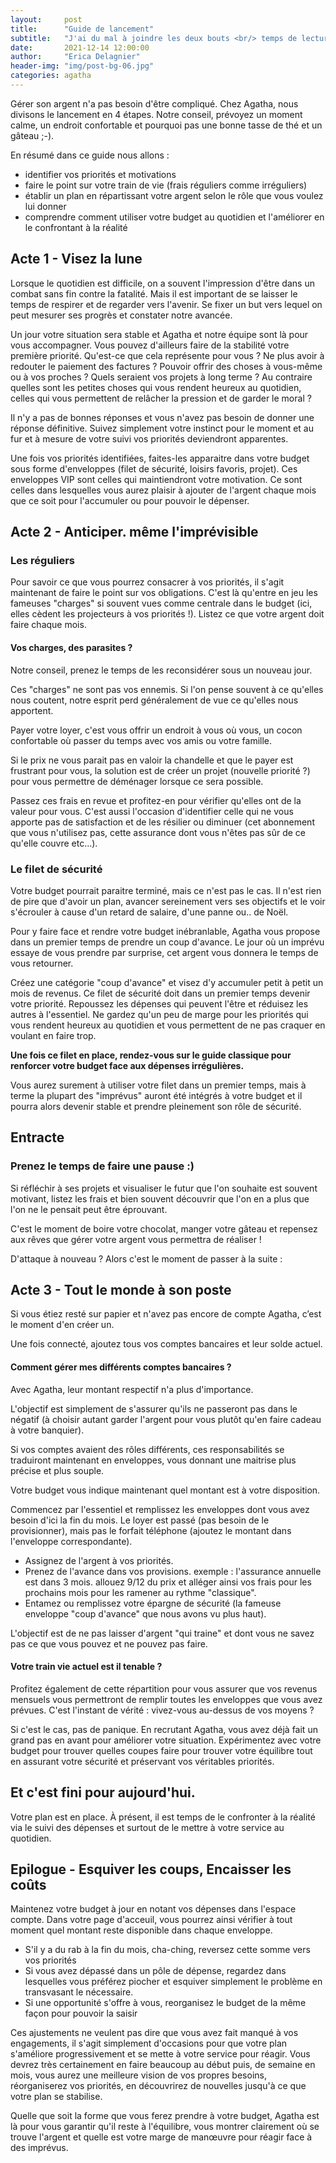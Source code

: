 ```yaml
---
layout:     post
title:      "Guide de lancement"
subtitle:   "J'ai du mal à joindre les deux bouts <br/> temps de lecture : 6 min"
date:       2021-12-14 12:00:00
author:     "Erica Delagnier"
header-img: "img/post-bg-06.jpg"
categories: agatha
---
```


Gérer son argent n'a pas besoin d'être compliqué. Chez Agatha, nous divisons le lancement en 4 étapes. Notre conseil, prévoyez un moment calme, un endroit confortable et pourquoi pas une bonne tasse de thé et un gâteau ;-).

En résumé dans ce guide nous allons :
<ul>
<li>identifier vos priorités et motivations</li>
<li>faire le point sur votre train de vie (frais réguliers comme irréguliers)</li>
<li>établir un plan en répartissant votre argent selon le rôle que vous voulez lui donner</li>
<li>comprendre comment utiliser votre budget au quotidien et l'améliorer en le confrontant à la réalité</li>
</ul>


<h2 class="icon icon-rocket text-primary"></h2>
<h2 class="post-heading">Acte 1 - Visez la lune</h2>

Lorsque le quotidien est difficile, on a souvent l'impression d'être dans un combat sans fin contre la fatalité. Mais il est important de se laisser le temps de respirer et de regarder vers l'avenir. Se fixer un but vers lequel on peut mesurer ses progrès et constater notre avancée.

Un jour votre situation sera stable et Agatha et notre équipe sont là pour vous accompagner. Vous pouvez d'ailleurs faire de la stabilité votre première priorité. 
Qu'est-ce que cela représente pour vous ? Ne plus avoir à redouter le paiement des factures ? Pouvoir  offrir des choses à vous-même ou à vos proches ? 
Quels seraient vos projets à long terme ? Au contraire quelles sont les petites choses qui vous rendent heureux au quotidien, celles qui vous permettent de relâcher la pression et de garder le moral ? 

Il n'y a pas de bonnes réponses et vous n'avez pas besoin de donner une réponse définitive. Suivez simplement votre instinct pour le moment et au fur et à mesure de votre suivi vos priorités deviendront apparentes.

Une fois vos priorités identifiées, faites-les apparaitre dans votre budget sous forme d'enveloppes (filet de sécurité, loisirs favoris, projet). 
Ces enveloppes VIP sont celles qui maintiendront votre motivation. Ce sont celles dans lesquelles vous aurez plaisir à ajouter de l'argent chaque mois que ce soit pour l'accumuler ou pour pouvoir le dépenser.

<h2 class="icon icon-eye text-primary"></h2>
<h2 class="post-heading"> Acte 2 - Anticiper. même l'imprévisible</h2>

<h3>Les réguliers</h3>

Pour savoir ce que vous pourrez consacrer à vos priorités, il s'agit maintenant de faire le point sur vos obligations. C'est là qu'entre en jeu les fameuses "charges" si souvent vues comme centrale dans le budget (ici, elles cèdent les projecteurs à vos priorités !). Listez ce que votre argent doit faire chaque mois. 

<div class="aside">
<h4>Vos charges, des parasites ?</h4>

<p>Notre conseil, prenez le temps de les reconsidérer sous un nouveau jour.</p>

<p>Ces "charges" ne sont pas vos ennemis. Si l'on pense souvent à ce qu'elles nous coutent, notre esprit perd généralement de vue ce qu'elles nous apportent. </p>

<p>Payer votre loyer, c'est vous offrir un endroit à vous où vous, un cocon confortable où passer du temps avec vos amis ou votre famille. </p>

<p>Si le prix ne vous parait pas en valoir la chandelle et que le payer est frustrant pour vous, la solution est de créer un projet (nouvelle priorité ?) pour vous permettre de déménager lorsque ce sera possible. </p>
</div>

Passez ces frais en revue et  profitez-en pour vérifier qu'elles ont de la valeur pour vous. C'est aussi l'occasion d'identifier celle qui ne vous apporte pas de satisfaction et de les résilier ou diminuer (cet abonnement que vous n'utilisez pas, cette assurance dont vous n'êtes pas sûr de ce qu'elle couvre etc...).

<h3>Le filet de sécurité</h3>

Votre budget pourrait paraitre terminé, mais ce n'est pas le cas. Il n'est rien de pire que d'avoir un plan, avancer sereinement vers ses objectifs et le voir s'écrouler à cause d'un retard de salaire, d'une panne ou.. de Noël.

Pour y faire face et rendre votre budget inébranlable, Agatha vous propose dans un premier temps de prendre un coup d'avance. Le jour où un imprévu essaye de vous prendre par surprise, cet argent vous donnera le temps de vous retourner.

Créez une catégorie "coup d'avance" et visez d'y accumuler petit à petit un mois de revenus. Ce filet de sécurité doit dans un premier temps devenir votre priorité. 
Repoussez les dépenses qui peuvent l'être et réduisez les autres à l'essentiel. Ne gardez qu'un peu de marge pour les priorités qui vous rendent heureux au quotidien et vous permettent de ne pas craquer en voulant en faire trop.

<b>Une fois ce filet en place, rendez-vous sur le guide classique pour renforcer votre budget face aux dépenses irrégulières.</b>

Vous aurez surement à utiliser votre filet dans un premier temps, mais à terme la plupart des "imprévus" auront été intégrés à votre budget et il pourra alors devenir stable et prendre pleinement son rôle de sécurité. 


<div class="break">
<h2>Entracte</h2>
<h3>Prenez le temps de faire une pause :)</h3>
<p>Si réfléchir à ses projets et visualiser le futur que l'on souhaite est souvent motivant, listez les frais et bien souvent découvrir que l'on en a plus que l'on ne le pensait peut être éprouvant.</p>
<p>C'est le moment de boire votre chocolat, manger votre gâteau et repensez aux rêves que gérer votre argent vous permettra de réaliser !</p>
<p>D'attaque à nouveau ? Alors c'est le moment de passer à la suite :</p> 
</div>

<h2 class="icon icon-direction text-primary"></h2>
<h2 class="post-heading"> Acte 3 - Tout le monde à son poste</h2>

Si vous étiez resté sur papier et n'avez pas encore de compte Agatha, c’est le moment d'en créer un.

Une fois connecté, ajoutez tous vos comptes bancaires et leur solde actuel. 

<div class="aside">
<h4>Comment gérer mes différents comptes bancaires ?</h4>
<p>Avec Agatha, leur montant respectif n'a plus d'importance.</p>
<p>L'objectif est simplement de s'assurer qu'ils ne passeront pas dans le négatif (à choisir autant garder l'argent pour vous plutôt qu'en faire cadeau à votre banquier).</p>
<p>Si vos comptes avaient des rôles différents, ces responsabilités se traduiront maintenant en enveloppes, vous donnant une maitrise plus précise et plus souple.</p>
</div>

Votre budget vous indique maintenant quel montant est à votre disposition.

Commencez par l'essentiel et remplissez les enveloppes dont vous avez besoin d'ici la fin du mois. Le loyer est passé (pas besoin de le provisionner), mais pas le forfait téléphone (ajoutez le montant dans l'enveloppe correspondante).

<ul>
<li>Assignez de l'argent à vos priorités.</li>

<li>Prenez de l'avance dans vos provisions. exemple : l'assurance annuelle est dans 3 mois. allouez 9/12 du prix et alléger ainsi vos frais pour les prochains mois pour les ramener au rythme "classique". </li>

<li>Entamez ou remplissez votre épargne de sécurité (la fameuse enveloppe "coup d'avance" que nous avons vu plus haut).</li>
</ul>

L'objectif est de ne pas laisser d'argent "qui traine" et dont vous ne savez pas ce que vous pouvez et ne pouvez pas faire.

<div class="aside">
<h4>Votre train vie actuel est il tenable ?</h4>
<p>Profitez également de cette répartition pour vous assurer que vos revenus mensuels vous permettront de remplir toutes les enveloppes que vous avez prévues. C'est l'instant de vérité : vivez-vous au-dessus de vos moyens ? </p>

<p>Si c'est le cas, pas de panique. En recrutant Agatha, vous avez déjà fait un grand pas en avant pour améliorer votre situation. Expérimentez avec votre budget pour trouver quelles coupes faire pour trouver votre équilibre tout en assurant votre sécurité et préservant vos véritables priorités.</p>
</div>

<div class="break">
<h2>Et c'est fini pour aujourd'hui.</h2>

<p>Votre plan est en place. À présent, il est temps de le confronter à la réalité via le suivi des dépenses et surtout de le mettre à votre service au quotidien.</p>
</div>

<h2 class="icon icon-equalizer text-primary"></h2>
<h2 class="post-heading">Epilogue - Esquiver les coups, Encaisser les coûts</h2>

Maintenez votre budget à jour en notant vos dépenses dans l'espace compte. 
Dans votre page d'acceuil, vous pourrez ainsi vérifier à tout moment quel montant reste disponible dans chaque enveloppe. 

<ul>
<li>S'il y a du rab à la fin du mois, cha-ching, reversez cette somme vers vos priorités</li>

<li>Si vous avez dépassé dans un pôle de dépense, regardez dans lesquelles vous préférez piocher et esquiver simplement le problème en transvasant le nécessaire.</li>

<li>Si une opportunité s'offre à vous, reorganisez le budget de la même façon pour pouvoir la saisir</li> 
</ul>

Ces ajustements ne veulent pas dire que vous avez fait manqué à vos engagements, il s'agit simplement d'occasions pour que votre plan s'améliore progressivement et se mette à votre service pour réagir. 
Vous devrez très certainement en faire beaucoup au début puis, de semaine en mois, vous aurez une meilleure vision de vos propres besoins, réorganiserez vos priorités, en découvrirez de nouvelles jusqu'à ce que votre plan se stabilise.

Quelle que soit la forme que vous ferez prendre à votre budget, Agatha est là pour vous garantir qu'il reste à l'équilibre, vous montrer clairement où se trouve l'argent et quelle est votre marge de manœuvre pour réagir face à des imprévus. 


